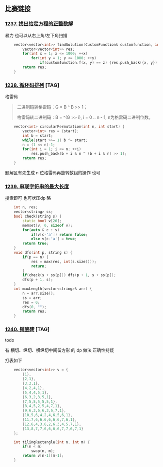 ## [比赛链接](https://leetcode.cn/contest/weekly-contest-160/)


### [1237. 找出给定方程的正整数解](https://leetcode.cn/problems/find-positive-integer-solution-for-a-given-equation/) 

暴力 也可以从右上角/左下角扫描

```c++
    vector<vector<int>> findSolution(CustomFunction& customfunction, int z) {
        vector<vector<int>> res;
        for(int x = 1; x <= 1000; ++x)
            for(int y = 1; y <= 1000; ++y)
                if(customfunction.f(x, y) == z) {res.push_back({x, y}); break;}
        return res;
    }
```


### [1238. 循环码排列](https://leetcode.cn/problems/circular-permutation-in-binary-representation/) [TAG]

格雷码

>
> 二进制码转格雷码：G = B ^ B >> 1；
>
> 格雷码转二进制码：B = ^(G >> i), i = 0 .. n - 1, n为格雷码二进制位数。
>

```c++
    vector<int> circularPermutation(int n, int start) {
        vector<int> res = {start};
        int b = start;
        while(start >>= 1) b ^= start;
        n = (1 << n)-1;
        for(int i = 1; i <= n; ++i)
            res.push_back(b + i & n ^ (b + i & n) >> 1);
        return res;
    }
```

题解区有先生成 n 位格雷码再旋转数组的操作 也可

### [1239. 串联字符串的最大长度](https://leetcode.cn/problems/maximum-length-of-a-concatenated-string-with-unique-characters/)

搜索即可 也可状压dp 略

```c++
    int n, res;
    vector<string> ss;
    bool check(string s) {
        static bool v[26];
        memset(v, 0, sizeof v);
        for(auto & c : s)
            if(v[c-'a']) return false;
            else v[c-'a'] = true;
        return true;
    }
    void dfs(int p, string s) {
        if(p == n) {
            res = max(res, int(s.size()));
            return;
        }
        if(check(s + ss[p])) dfs(p + 1, s + ss[p]);
        dfs(p + 1, s);
    }
    int maxLength(vector<string>& arr) {
        n = arr.size();
        ss = arr;
        res = 0;
        dfs(0, "");
        return res;
    }
```

### [1240. 铺瓷砖](https://leetcode.cn/problems/tiling-a-rectangle-with-the-fewest-squares/) [TAG]

todo

有 横切、纵切、横纵切中间留方形 的 dp 做法 正确性持疑

打表如下

```c++
    vector<vector<int>> v = {
        {1},
        {2,1},
        {3,3,1},
        {4,2,4,1},
        {5,4,4,5,1},
        {6,3,2,3,5,1},
        {7,5,5,5,5,5,1},
        {8,4,5,2,5,4,7,1},
        {9,6,3,6,6,3,6,7,1},
        {10,5,6,4,2,4,6,5,6,1},
        {11,7,6,6,6,6,6,6,7,6,1},
        {12,6,4,3,6,2,6,3,4,5,7,1},
        {13,8,7,7,6,6,6,6,7,7,6,7,1}
    };

    int tilingRectangle(int n, int m) {
        if(n < m)
            swap(n, m);
        return v[n-1][m-1];
    }
```
